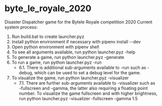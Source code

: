 # byte_le_royale_2020Disaster Dispatcher game for the Bytele Royale competition 2020Current system process:1. Run build.bat to create launcher.pyz2. Install python environment if necessary with pipenv install --dev3. Open python environment with pipenv shell4. To see all arguments available, run python launcher.pyz -help5. To generate a game, run python launcher.pyz -generate6. To run a game, run python launcher.pyz -run	- 6.1. There is additional sub-arguments available to -run such as -debug, which can be used to set a debug level for the game.7. To visualize the game, run python launcher.pyz -visualizer	- 7.1. There are further sub-arguments available to -visualizer such as -fullscreen and -gamma, the latter also requiring a floating point number. To visualize the game fullscreen and with higher brightness, run python launcher.pyz -visualizer -fullscreen -gamma 1.5